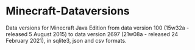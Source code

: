 # Minecraft-Dataversions

Data versions for Minecraft Java Edition from data version 100 (15w32a - released 5 August 2015) to data version 2697 (21w08a - released 24 February 2021), in sqlite3, json and csv formats.



